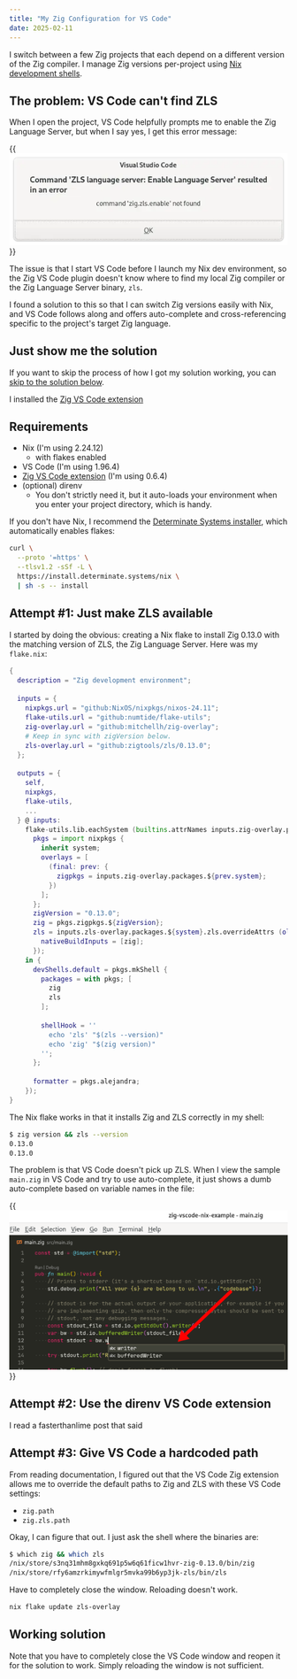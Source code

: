 ```yaml
---
title: "My Zig Configuration for VS Code"
date: 2025-02-11
---
```


I switch between a few Zig projects that each depend on a different version of the Zig compiler. I manage Zig versions per-project using [Nix development shells](notes/nix-dev-environment/).

## The problem: VS Code can't find ZLS

When I open the project, VS Code helpfully prompts me to enable the Zig Language Server, but when I say yes, I get this error message:

{{<img src="zls-fail.webp" has-border="true" caption="ZLS install fails">}}

The issue is that I start VS Code before I launch my Nix dev environment, so the Zig VS Code plugin doesn't know where to find my local Zig compiler or the Zig Language Server binary, `zls`.

I found a solution to this so that I can switch Zig versions easily with Nix, and VS Code follows along and offers auto-complete and cross-referencing specific to the project's target Zig language.

## Just show me the solution

If you want to skip the process of how I got my solution working, you can [skip to the solution below](#working-solution).

I installed the [Zig VS Code extension](https://marketplace.visualstudio.com/items?itemName=ziglang.vscode-zig)

## Requirements

- Nix (I'm using 2.24.12)
  - with flakes enabled
- VS Code (I'm using 1.96.4)
- [Zig VS Code extension](https://marketplace.visualstudio.com/items?itemName=ziglang.vscode-zig) (I'm using 0.6.4)
- (optional) direnv
  - You don't strictly need it, but it auto-loads your environment when you enter your project directory, which is handy.

If you don't have Nix, I recommend the [Determinate Systems installer](https://zero-to-nix.com/start/install/), which automatically enables flakes:

```bash
curl \
  --proto '=https' \
  --tlsv1.2 -sSf -L \
  https://install.determinate.systems/nix \
  | sh -s -- install
```

## Attempt #1: Just make ZLS available

I started by doing the obvious: creating a Nix flake to install Zig 0.13.0 with the matching version of ZLS, the Zig Language Server. Here was my `flake.nix`:

```nix
{
  description = "Zig development environment";

  inputs = {
    nixpkgs.url = "github:NixOS/nixpkgs/nixos-24.11";
    flake-utils.url = "github:numtide/flake-utils";
    zig-overlay.url = "github:mitchellh/zig-overlay";
    # Keep in sync with zigVersion below.
    zls-overlay.url = "github:zigtools/zls/0.13.0";
  };

  outputs = {
    self,
    nixpkgs,
    flake-utils,
    ...
  } @ inputs:
    flake-utils.lib.eachSystem (builtins.attrNames inputs.zig-overlay.packages) (system: let
      pkgs = import nixpkgs {
        inherit system;
        overlays = [
          (final: prev: {
            zigpkgs = inputs.zig-overlay.packages.${prev.system};
          })
        ];
      };
      zigVersion = "0.13.0";
      zig = pkgs.zigpkgs.${zigVersion};
      zls = inputs.zls-overlay.packages.${system}.zls.overrideAttrs (old: {
        nativeBuildInputs = [zig];
      });
    in {
      devShells.default = pkgs.mkShell {
        packages = with pkgs; [
          zig
          zls
        ];

        shellHook = ''
          echo 'zls' "$(zls --version)"
          echo 'zig' "$(zig version)"
        '';
      };

      formatter = pkgs.alejandra;
    });
}
```

The Nix flake works in that it installs Zig and ZLS correctly in my shell:

```bash
$ zig version && zls --version
0.13.0
0.13.0
```

The problem is that VS Code doesn't pick up ZLS. When I view the sample `main.zig` in VS Code and try to use auto-complete, it just shows a dumb auto-complete based on variable names in the file:

{{<img src="bad-autocomplete.webp" has-border="true">}}

## Attempt #2: Use the direnv VS Code extension

I read a fasterthanlime post that said

## Attempt #3: Give VS Code a hardcoded path

From reading documentation, I figured out that the VS Code Zig extension allows me to override the default paths to Zig and ZLS with these VS Code settings:

- `zig.path`
- `zig.zls.path`

Okay, I can figure that out. I just ask the shell where the binaries are:

```bash
$ which zig && which zls
/nix/store/s3nq31mhm8gxkq691p5w6q61ficw1hvr-zig-0.13.0/bin/zig
/nix/store/rfy6amzrkimywfmlgr5mvka99b6yp3jk-zls/bin/zls
```

Have to completely close the window. Reloading doesn't work.

```bash
nix flake update zls-overlay
```

## Working solution

Note that you have to completely close the VS Code window and reopen it for the solution to work. Simply reloading the window is not sufficient.

